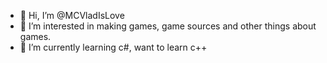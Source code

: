 - 👋 Hi, I’m @MCVladIsLove
- 👀 I’m interested in making games, game sources and other things about games.
- 🌱 I’m currently learning c#, want to learn c++

<!---
MCVladIsLove/MCVladIsLove is a ✨ special ✨ repository because its `README.md` (this file) appears on your GitHub profile.
You can click the Preview link to take a look at your changes.
--->
